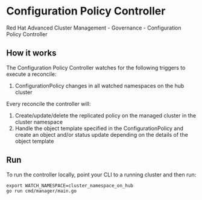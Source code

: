 [comment]: # ( Copyright Contributors to the Open Cluster Management project )

# Configuration Policy Controller
Red Hat Advanced Cluster Management - Governance - Configuration Policy Controller

## How it works

The Configuration Policy Controller watches for the following triggers to execute a reconcile:

1. ConfigurationPolicy changes in all watched namespaces on the hub cluster

Every reconcile the controller will:

1. Create/update/delete the replicated policy on the managed cluster in the cluster namespace
2. Handle the object template specified in the ConfigurationPolicy and create an object and/or status update depending on the details of the object template

## Run

To run the controller locally, point your CLI to a running cluster and then run:
```
export WATCH_NAMESPACE=cluster_namespace_on_hub
go run cmd/manager/main.go
```
<!---
Date: 9/09/2020
-->